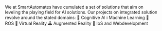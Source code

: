 We at SmartAutomates have cumulated a set of solutions that aim on leveling the playing field for AI solutions. Our projects on integrated solution revolve around the stated domains:
🧠 Cognitive AI
ℹ️ Machine Learning 
🤖 ROS
🌌 Virtual Reality 
🕹️ Augmented Reality 
📲 IoS and Webdevelopment

